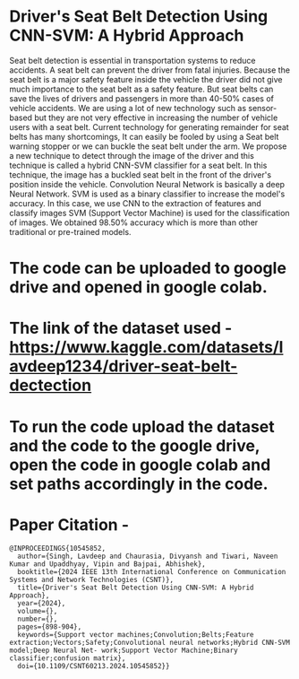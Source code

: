 # Driver's Seat Belt Detection Using CNN-SVM: A Hybrid Approach

Seat belt detection is essential in transportation systems to reduce accidents. A seat belt can prevent the driver from fatal injuries. Because the seat belt is a major safety feature inside the vehicle the driver did not give much importance to the seat belt as a safety feature. But seat belts can save the lives of drivers and passengers in more than 40-50% cases of vehicle accidents. We are using a lot of new technology such as sensor-based but they are not very effective in increasing the number of vehicle users with a seat belt. Current technology for generating remainder for seat belts has many shortcomings, It can easily be fooled by using a Seat belt warning stopper or we can buckle the seat belt under the arm. We propose a new technique to detect through the image of the driver and this technique is called a hybrid CNN-SVM classifier for a seat belt. In this technique, the image has a buckled seat belt in the front of the driver's position inside the vehicle. Convolution Neural Network is basically a deep Neural Network. SVM is used as a binary classifier to increase the model's accuracy. In this case, we use CNN to the extraction of features and classify images SVM (Support Vector Machine) is used for the classification of images. We obtained 98.50% accuracy which is more than other traditional or pre-trained models.

# The code can be uploaded to google drive and opened in google colab.

# The link of the dataset used - https://www.kaggle.com/datasets/lavdeep1234/driver-seat-belt-dectection

# To run the code upload the dataset and the code to the google drive, open the code in google colab and set paths accordingly in the code.

# Paper Citation -
```
@INPROCEEDINGS{10545852,
  author={Singh, Lavdeep and Chaurasia, Divyansh and Tiwari, Naveen Kumar and Upaddhyay, Vipin and Bajpai, Abhishek},
  booktitle={2024 IEEE 13th International Conference on Communication Systems and Network Technologies (CSNT)}, 
  title={Driver's Seat Belt Detection Using CNN-SVM: A Hybrid Approach}, 
  year={2024},
  volume={},
  number={},
  pages={898-904},
  keywords={Support vector machines;Convolution;Belts;Feature extraction;Vectors;Safety;Convolutional neural networks;Hybrid CNN-SVM model;Deep Neural Net- work;Support Vector Machine;Binary classifier;confusion matrix},
  doi={10.1109/CSNT60213.2024.10545852}}
```
